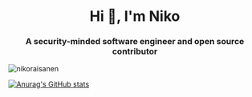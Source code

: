 <h1 align="center">Hi 👋, I'm Niko</h1>
<h3 align="center">A security-minded software engineer and open source contributor</h3>

<p align="left"> <img src="https://komarev.com/ghpvc/?username=nikoraisanen&label=Profile%20views&color=0e75b6&style=flat" alt="nikoraisanen" /> </p>

[![Anurag's GitHub stats](https://github-readme-stats.vercel.app/api?username=nikoraisanen&hide=contribs,issues&count_private=true&theme=transparent)](https://github.com/anuraghazra/github-readme-stats)
